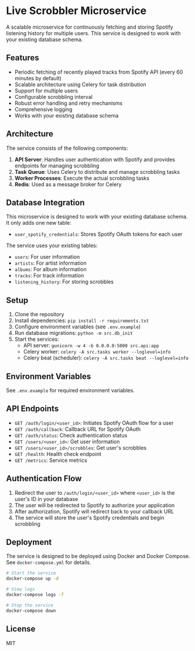# Live Scrobbler Microservice

A scalable microservice for continuously fetching and storing Spotify listening history for multiple users. This service is designed to work with your existing database schema.

## Features

- Periodic fetching of recently played tracks from Spotify API (every 60 minutes by default)
- Scalable architecture using Celery for task distribution
- Support for multiple users
- Configurable scrobbling interval
- Robust error handling and retry mechanisms
- Comprehensive logging
- Works with your existing database schema

## Architecture

The service consists of the following components:

1. **API Server**: Handles user authentication with Spotify and provides endpoints for managing scrobbling
2. **Task Queue**: Uses Celery to distribute and manage scrobbling tasks
3. **Worker Processes**: Execute the actual scrobbling tasks
4. **Redis**: Used as a message broker for Celery

## Database Integration

This microservice is designed to work with your existing database schema. It only adds one new table:

- `user_spotify_credentials`: Stores Spotify OAuth tokens for each user

The service uses your existing tables:
- `users`: For user information
- `artists`: For artist information
- `albums`: For album information
- `tracks`: For track information
- `listening_history`: For storing scrobbles

## Setup

1. Clone the repository
2. Install dependencies: `pip install -r requirements.txt`
3. Configure environment variables (see `.env.example`)
4. Run database migrations: `python -m src.db_init`
5. Start the services:
   - API server: `gunicorn -w 4 -b 0.0.0.0:5000 src.api:app`
   - Celery worker: `celery -A src.tasks worker --loglevel=info`
   - Celery beat (scheduler): `celery -A src.tasks beat --loglevel=info`

## Environment Variables

See `.env.example` for required environment variables.

## API Endpoints

- `GET /auth/login/<user_id>`: Initiates Spotify OAuth flow for a user
- `GET /auth/callback`: Callback URL for Spotify OAuth
- `GET /auth/status`: Check authentication status
- `GET /users/<user_id>`: Get user information
- `GET /users/<user_id>/scrobbles`: Get user's scrobbles
- `GET /health`: Health check endpoint
- `GET /metrics`: Service metrics

## Authentication Flow

1. Redirect the user to `/auth/login/<user_id>` where `<user_id>` is the user's ID in your database
2. The user will be redirected to Spotify to authorize your application
3. After authorization, Spotify will redirect back to your callback URL
4. The service will store the user's Spotify credentials and begin scrobbling

## Deployment

The service is designed to be deployed using Docker and Docker Compose. See `docker-compose.yml` for details.

```bash
# Start the service
docker-compose up -d

# View logs
docker-compose logs -f

# Stop the service
docker-compose down
```

## License

MIT 